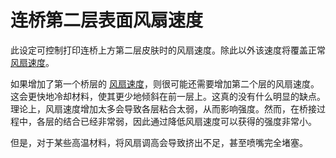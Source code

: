 连桥第二层表面风扇速度
====
此设定可控制打印连桥上方第二层皮肤时的风扇速度。除此以外该速度将覆盖正常[风扇速度](../cooling/cool_fan_speed.md)。

如果增加了第一个桥层的 [风扇速度](bridge_fan_speed.md)，则很可能还需要增加第二个层的风扇速度。这会更快地冷却材料，使其更少地倾斜在前一层上。这真的没有什么明显的缺点。理论上，风扇速度增加太多会导致各层粘合太弱，从而影响强度。然而，在桥接过程中，各层的结合已经非常弱，因此通过降低风扇速度可以获得的强度非常小。

但是，对于某些高温材料，将风扇调高会导致挤出不足，甚至喷嘴完全堵塞。
